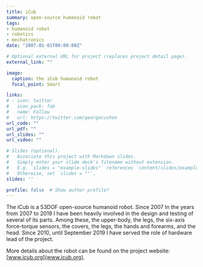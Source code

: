 ```yaml
---
title: iCub
summary: open-source humanoid robot
tags:
- humanoid robot
- robotics
- mechatronics
date: "2007-01-01T00:00:00Z"

# Optional external URL for project (replaces project detail page).
external_link: ""

image:
  caption: the iCub humanoid robot
  focal_point: Smart

links:
# - icon: twitter
#   icon_pack: fab
#   name: Follow
#   url: https://twitter.com/georgecushen
url_code: ""
url_pdf: ""
url_slides: ""
url_video: ""

# Slides (optional).
#   Associate this project with Markdown slides.
#   Simply enter your slide deck's filename without extension.
#   E.g. `slides = "example-slides"` references `content/slides/example-slides.md`.
#   Otherwise, set `slides = ""`.
slides: ''

profile: false  # Show author profile?
---
```


The iCub is a 53DOF open-source humanoid robot. Since 2007 In the years from 2007 to 2019 I have been heavily involved in the design and testing of several of its parts. Among these, the upper-body, the legs, the six-axis force-torque sensors, the covers, the legs, the hands and forearms, and the head. Since 2010, until September 2019 I have served the role of hardware lead of the project.

More details about the robot can be found on the project website: [www.icub.org](www.icub.org).
